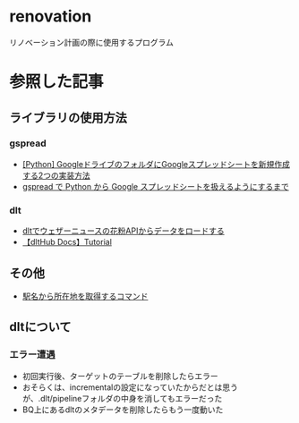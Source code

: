 # renovation
リノベーション計画の際に使用するプログラム

# 参照した記事
## ライブラリの使用方法
### gspread
* [[Python] GoogleドライブのフォルダにGoogleスプレッドシートを新規作成する2つの実装方法](https://note.com/kohaku935/n/nf69f13012eb8)
* [gspread で Python から Google スプレッドシートを扱えるようにするまで](https://zenn.dev/yamagishihrd/articles/2022-09_01-google-spreadsheet-with-python#fn-d711-5)

### dlt
* [dltでウェザーニュースの花粉APIからデータをロードする](https://zenn.dev/oxon/articles/cb36b5488da940)
* [【dltHub Docs】Tutorial](https://zenn.dev/yuichi_dev/articles/571253644f5f08)

## その他
* [駅名から所在地を取得するコマンド](https://lookbackmargin.blog/2019/08/31/address-from-station-name/)

## dltについて
### エラー遭遇
* 初回実行後、ターゲットのテーブルを削除したらエラー
* おそらくは、incrementalの設定になっていたからだとは思うが、.dlt/pipelineフォルダの中身を消してもエラーだった
* BQ上にあるdltのメタデータを削除したらもう一度動いた